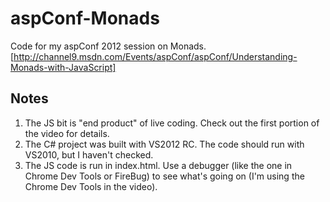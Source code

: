 aspConf-Monads
==============

Code for my aspConf 2012 session on Monads. [http://channel9.msdn.com/Events/aspConf/aspConf/Understanding-Monads-with-JavaScript]

Notes
-----

1. The JS bit is "end product" of live coding. Check out the first portion of the video for details.
2. The C# project was built with VS2012 RC. The code should run with VS2010, but I haven't checked.
3. The JS code is run in index.html. Use a debugger (like the one in Chrome Dev Tools or FireBug) to see what's going on (I'm using the Chrome Dev Tools in the video).